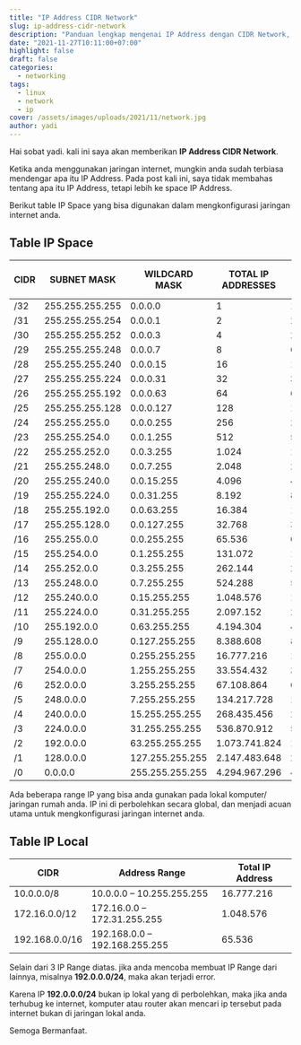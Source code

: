 ```yaml
---
title: "IP Address CIDR Network"
slug: ip-address-cidr-network
description: "Panduan lengkap mengenai IP Address dengan CIDR Network, mencakup penjelasan, tabel IP space, dan aturan IP lokal."
date: "2021-11-27T10:11:00+07:00"
highlight: false
draft: false
categories:
  - networking
tags:
  - linux
  - network
  - ip
cover: /assets/images/uploads/2021/11/network.jpg
author: yadi
---
```


Hai sobat yadi. kali ini saya akan memberikan **IP Address CIDR Network**.

Ketika anda menggunakan jaringan internet, mungkin anda sudah terbiasa mendengar apa itu IP Address. Pada post kali ini, saya tidak membahas tentang apa itu IP Address, tetapi lebih ke space IP Address.

Berikut table IP Space yang bisa digunakan dalam mengkonfigurasi jaringan internet anda.


## Table IP Space

| CIDR | SUBNET MASK     | WILDCARD MASK   | TOTAL IP ADDRESSES | TOTAL USABLE IP ADDRESSES |
| ---- | --------------- | --------------- | ------------------ | ------------------------- |
| /32  | 255.255.255.255 | 0.0.0.0         | 1                  | 1                         |
| /31  | 255.255.255.254 | 0.0.0.1         | 2                  | 2*                        |
| /30  | 255.255.255.252 | 0.0.0.3         | 4                  | 2                         |
| /29  | 255.255.255.248 | 0.0.0.7         | 8                  | 6                         |
| /28  | 255.255.255.240 | 0.0.0.15        | 16                 | 14                        |
| /27  | 255.255.255.224 | 0.0.0.31        | 32                 | 30                        |
| /26  | 255.255.255.192 | 0.0.0.63        | 64                 | 62                        |
| /25  | 255.255.255.128 | 0.0.0.127       | 128                | 126                       |
| /24  | 255.255.255.0   | 0.0.0.255       | 256                | 254                       |
| /23  | 255.255.254.0   | 0.0.1.255       | 512                | 510                       |
| /22  | 255.255.252.0   | 0.0.3.255       | 1.024              | 1.022                     |
| /21  | 255.255.248.0   | 0.0.7.255       | 2.048              | 2.046                     |
| /20  | 255.255.240.0   | 0.0.15.255      | 4.096              | 4.094                     |
| /19  | 255.255.224.0   | 0.0.31.255      | 8.192              | 8.190                     |
| /18  | 255.255.192.0   | 0.0.63.255      | 16.384             | 16.382                    |
| /17  | 255.255.128.0   | 0.0.127.255     | 32.768             | 32.766                    |
| /16  | 255.255.0.0     | 0.0.255.255     | 65.536             | 65.534                    |
| /15  | 255.254.0.0     | 0.1.255.255     | 131.072            | 131.070                   |
| /14  | 255.252.0.0     | 0.3.255.255     | 262.144            | 262.142                   |
| /13  | 255.248.0.0     | 0.7.255.255     | 524.288            | 524.286                   |
| /12  | 255.240.0.0     | 0.15.255.255    | 1.048.576          | 1.048.574                 |
| /11  | 255.224.0.0     | 0.31.255.255    | 2.097.152          | 2.097.150                 |
| /10  | 255.192.0.0     | 0.63.255.255    | 4.194.304          | 4.194.302                 |
| /9   | 255.128.0.0     | 0.127.255.255   | 8.388.608          | 8.388.606                 |
| /8   | 255.0.0.0       | 0.255.255.255   | 16.777.216         | 16.777.214                |
| /7   | 254.0.0.0       | 1.255.255.255   | 33.554.432         | 33.554.430                |
| /6   | 252.0.0.0       | 3.255.255.255   | 67.108.864         | 67.108.862                |
| /5   | 248.0.0.0       | 7.255.255.255   | 134.217.728        | 134.217.726               |
| /4   | 240.0.0.0       | 15.255.255.255  | 268.435.456        | 268.435.454               |
| /3   | 224.0.0.0       | 31.255.255.255  | 536.870.912        | 536.870.910               |
| /2   | 192.0.0.0       | 63.255.255.255  | 1.073.741.824      | 1.073.741.822             |
| /1   | 128.0.0.0       | 127.255.255.255 | 2.147.483.648      | 2.147.483.646             |
| /0   | 0.0.0.0         | 255.255.255.255 | 4.294.967.296      | 4.294.967.294             |

Ada beberapa range IP yang bisa anda gunakan pada lokal komputer/ jaringan rumah anda. IP ini di perbolehkan secara global, dan menjadi acuan utama untuk mengkonfigurasi jaringan internet anda.

## Table IP Local

| CIDR           | Address Range                 | Total IP Address |
| -------------- | ----------------------------- | ---------------- |
| 10.0.0.0/8     | 10.0.0.0 – 10.255.255.255     | 16.777.216       |
| 172.16.0.0/12  | 172.16.0.0 – 172.31.255.255   | 1.048.576        |
| 192.168.0.0/16 | 192.168.0.0 – 192.168.255.255 | 65.536           |

Selain dari 3 IP Range diatas. jika anda mencoba membuat IP Range dari lainnya, misalnya **192.0.0.0/24**, maka akan terjadi error.

Karena IP **192.0.0.0/24** bukan ip lokal yang di perbolehkan, maka jika anda terhubug ke internet, komputer atau router akan mencari ip tersebut pada internet bukan di jaringan lokal anda.

Semoga Bermanfaat.
